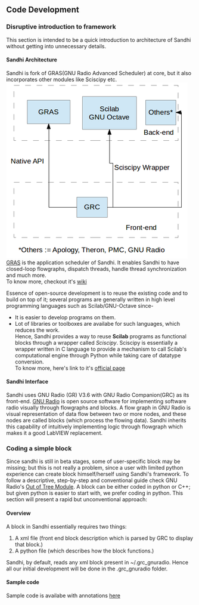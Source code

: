 ## Code Development

### Disruptive introduction to framework

This section is intended to be a quick introduction to architecture of Sandhi without getting into unnecessary details.

#### Sandhi Architecture
Sandhi is fork of GRAS(GNU Radio Advanced Scheduler) at core, but it also incorporates other modules like Sciscipy etc.
![Sandhi architecture](images/architecture.png)<br>
[GRAS](https://github.com/guruofquality/gras) is the application scheduler of Sandhi. It enables Sandhi to have closed-loop flowgraphs, dispatch threads, handle thread synchronization and much more.<br>
To know more, checkout it's [wiki](https://github.com/guruofquality/gras/wiki)

Essence of open-source development is to reuse the existing code and to build on top of it; several programs are generally written in high level programming languages such as Scilab/GNU-Octave since-
* It is easier to develop programs on them.
* Lot of libraries or toolboxes are availabe for such languages, which reduces the work.<br>
Hence, Sandhi provides a way to reuse **Scilab** programs as functional blocks through a wrapper called _Sciscipy_. Sciscipy is essentially a wrapper written in C language to provide a mechanism to call Scilab's computational engine through Python while taking care of datatype conversion. <br>
To know more, here's link to it's [official page](http://forge.scilab.org/index.php/p/sciscipy/)

#### Sandhi Interface
Sandhi uses GNU Radio (GR) V3.6 with GNU Radio Companion(GRC) as its front-end. [GNU Radio](http://gnuradio.org/redmine/projects/gnuradio/wiki) is open source software for implementing software radio visually through flowgraphs and blocks. A flow graph in GNU Radio is visual representation of data flow between two or more nodes, and these nodes are called blocks (which process the flowing data). Sandhi inherits this capability of intuitively implementing logic through flowgraph which makes it a good LabVIEW replacement.

### Coding a simple block
Since sandhi is still in beta stages, some of user-specific block may be missing; but this is not really a problem, since a user with limited python experience can create block himself/herself using Sandhi's framework. To follow a descriptive, step-by-step and conventional guide check GNU Radio's [Out of Tree Module](http://gnuradio.org/redmine/projects/gnuradio/wiki/OutOfTreeModules). A block can be either coded in python or C++; but given python is easier to start with, we prefer coding in python. This section will present a rapid but unconventional approach:

#### Overview
A block in Sandhi essentially requires two things:

1. A xml file (front end block description which is parsed by GRC to display that block.)
2. A python file (which describes how the block functions.)

Sandhi, by default, reads any xml block present in ~/.grc_gnuradio. Hence all our initial development will be done in the .grc_gnuradio folder.

#### Sample code
Sample code is availabe with annotations [here](code/.grc_gnuradio/)



